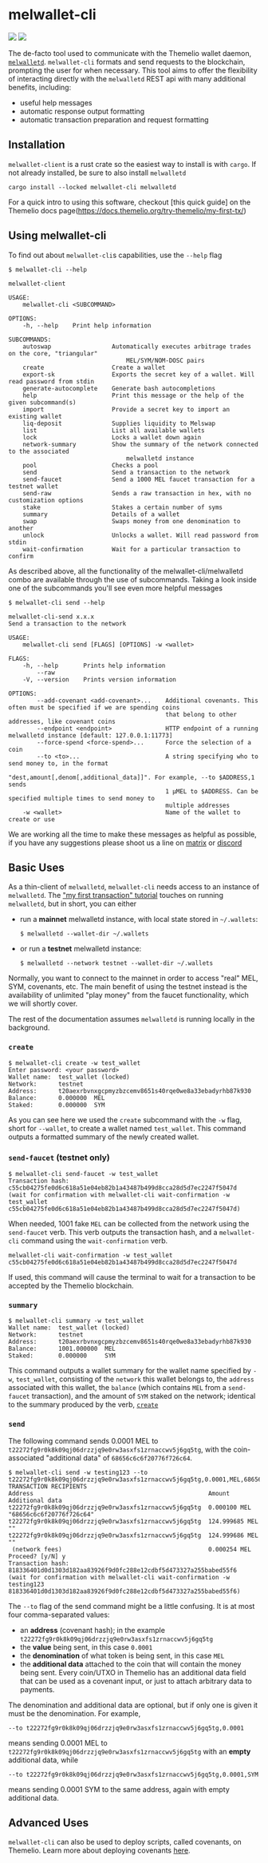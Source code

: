 # melwallet-cli

[![](https://img.shields.io/crates/v/melwallet-client)](https://crates.io/crates/melwallet-client)
![](https://img.shields.io/crates/l/melwallet-client)

The de-facto tool used to communicate with the Themelio wallet daemon, [`melwalletd`](https://github.com/themeliolabs/melwalletd). `melwallet-cli` formats and send requests to the blockchain, prompting the user for when necessary. This tool aims to offer the flexibility of interacting directly with the `melwalletd` REST api with many additional benefits, including:


+ useful help messages 
+ automatic response output formatting
+ automatic transaction preparation and request formatting


## Installation

`melwallet-client` is a rust crate so the easiest way to install is with `cargo`. If not already installed, be sure to also install `melwalletd`

``` 
cargo install --locked melwallet-cli melwalletd
```

For a quick intro to using this software, checkout [this quick guide] on the Themelio docs page(https://docs.themelio.org/try-themelio/my-first-tx/)



## Using melwallet-cli

To find out about `melwallet-cli`s capabilities, use the `--help` flag 

``` 
$ melwallet-cli --help

melwallet-client

USAGE:
    melwallet-cli <SUBCOMMAND>

OPTIONS:
    -h, --help    Print help information

SUBCOMMANDS:
    autoswap                 Automatically executes arbitrage trades on the core, "triangular"
                                 MEL/SYM/NOM-DOSC pairs
    create                   Create a wallet
    export-sk                Exports the secret key of a wallet. Will read password from stdin
    generate-autocomplete    Generate bash autocompletions
    help                     Print this message or the help of the given subcommand(s)
    import                   Provide a secret key to import an existing wallet
    liq-deposit              Supplies liquidity to Melswap
    list                     List all available wallets
    lock                     Locks a wallet down again
    network-summary          Show the summary of the network connected to the associated
                                 melwalletd instance
    pool                     Checks a pool
    send                     Send a transaction to the network
    send-faucet              Send a 1000 MEL faucet transaction for a testnet wallet
    send-raw                 Sends a raw transaction in hex, with no customization options
    stake                    Stakes a certain number of syms
    summary                  Details of a wallet
    swap                     Swaps money from one denomination to another
    unlock                   Unlocks a wallet. Will read password from stdin
    wait-confirmation        Wait for a particular transaction to confirm

```

As described above, all the functionality of the melwallet-cli/melwalletd combo are available through the use of subcommands. Taking a look inside one of the subcommands you'll see even more helpful messages

```
$ melwallet-cli send --help

melwallet-cli-send x.x.x
Send a transaction to the network

USAGE:
    melwallet-cli send [FLAGS] [OPTIONS] -w <wallet>

FLAGS:
    -h, --help       Prints help information
        --raw
    -V, --version    Prints version information

OPTIONS:
        --add-covenant <add-covenant>...    Additional covenants. This often must be specified if we are spending coins
                                            that belong to other addresses, like covenant coins
        --endpoint <endpoint>               HTTP endpoint of a running melwalletd instance [default: 127.0.0.1:11773]
        --force-spend <force-spend>...      Force the selection of a coin
        --to <to>...                        A string specifying who to send money to, in the format
                                            "dest,amount[,denom[,additional_data]]". For example, --to $ADDRESS,1 sends
                                            1 µMEL to $ADDRESS. Can be specified multiple times to send money to
                                            multiple addresses
    -w <wallet>                             Name of the wallet to create or use

```

We are working all the time to make these messages as helpful as possible, if you have any suggestions please shoot us a line on [matrix](https://matrix.to/#/#general:matrix.themelio.org) or [discord](https://discord.gg/themelio)

## Basic Uses

As a thin-client of `melwalletd`, `melwallet-cli` needs access to an instance of `melwalletd`. The ["my first transaction" tutorial](https://docs.themelio.org/try-themelio/my-first-tx/) touches on running `melwalletd`, but in short, you can either

- run a **mainnet** melwalletd instance, with local state stored in `~/.wallets`:
  ```shell
  $ melwalletd --wallet-dir ~/.wallets
  ```
- or run a **testnet** melwalletd instance:
  ```shell
  $ melwalletd --network testnet --wallet-dir ~/.wallets
  ```

Normally, you want to connect to the mainnet in order to access "real" MEL, SYM, covenants, etc. The main benefit of using the testnet instead is the availability of unlimited "play money" from the faucet functionality, which we will shortly cover.

The rest of the documentation assumes `melwalletd` is running locally in the background.

### `create`

``` 
$ melwallet-cli create -w test_wallet
Enter password: <your password>
Wallet name:  test_wallet (locked)
Network:      testnet
Address:      t20aexrbvnxgcpmyzbzcemv8651s40rqe0we8a33ebadyrhb87k930
Balance:      0.000000  MEL
Staked:       0.000000  SYM
```

As you can see here we used the `create` subcommand with the `-w` flag, short for `--wallet`, to create a wallet named `test_wallet`. This command outputs a formatted summary of the newly created wallet.


### `send-faucet` (testnet only)

```
$ melwallet-cli send-faucet -w test_wallet
Transaction hash:  c55cb04275fe0d6c618a51e04eb82b1a43487b499d8cca28d5d7ec2247f5047d
(wait for confirmation with melwallet-cli wait-confirmation -w test_wallet c55cb04275fe0d6c618a51e04eb82b1a43487b499d8cca28d5d7ec2247f5047d)
```

When needed, 1001 fake `MEL` can be collected from the network using the `send-faucet` verb. This verb outputs the transaction hash, and a `melwallet-cli` command using the `wait-confirmation` verb. 

```
melwallet-cli wait-confirmation -w test_wallet c55cb04275fe0d6c618a51e04eb82b1a43487b499d8cca28d5d7ec2247f5047d
```

If used, this command will cause the terminal to wait for a transaction to be accepted by the Themelio blockchain.



### `summary`

```
$ melwallet-cli summary -w test_wallet
Wallet name:  test_wallet (locked)
Network:      testnet
Address:      t20aexrbvnxgcpmyzbzcemv8651s40rqe0we8a33ebadyrhb87k930
Balance:      1001.000000  MEL
Staked:       0.000000     SYM
```

This command outputs a wallet summary for the wallet name specified by `-w`, `test_wallet`, consisting of the `network` this wallet belongs to, the `address` associated with this wallet, the `balance` (which contains `MEL` from a `send-faucet` transaction), and the amount of `SYM` staked on the network; identical to the summary produced by the verb, [`create`](#create)

### `send`

The following command sends 0.0001 MEL to `t22272fg9r0k8k09qj06drzzjq9e0rw3asxfs1zrnaccwv5j6gq5tg`, with the coin-associated "additional data" of `68656c6c6f20776f726c64`.

```
$ melwallet-cli send -w testing123 --to t22272fg9r0k8k09qj06drzzjq9e0rw3asxfs1zrnaccwv5j6gq5tg,0.0001,MEL,68656c6c6f20776f726c64
TRANSACTION RECIPIENTS
Address                                                 Amount          Additional data
t22272fg9r0k8k09qj06drzzjq9e0rw3asxfs1zrnaccwv5j6gq5tg  0.000100 MEL    "68656c6c6f20776f726c64"
t22272fg9r0k8k09qj06drzzjq9e0rw3asxfs1zrnaccwv5j6gq5tg  124.999685 MEL  ""
t22272fg9r0k8k09qj06drzzjq9e0rw3asxfs1zrnaccwv5j6gq5tg  124.999686 MEL  ""
 (network fees)                                         0.000254 MEL
Proceed? [y/N] y
Transaction hash:  818336401d0d1303d182aa83926f9d0fc288e12cdbf5d473327a255babed55f6
(wait for confirmation with melwallet-cli wait-confirmation -w testing123 818336401d0d1303d182aa83926f9d0fc288e12cdbf5d473327a255babed55f6)
```

The `--to` flag of the send command might be a little confusing. It is at most four comma-separated values:

- an **address** (covenant hash); in the example `t22272fg9r0k8k09qj06drzzjq9e0rw3asxfs1zrnaccwv5j6gq5tg`
- the **value** being sent, in this case `0.0001`
- the **denomination** of what token is being sent, in this case `MEL`
- the **additional data** attached to the coin that will contain the money being sent. Every coin/UTXO in Themelio has an additional data field that can be used as a covenant input, or just to attach arbitrary data to payments.

The denomination and additional data are optional, but if only one is given it must be the denomination. For example,

```
--to t22272fg9r0k8k09qj06drzzjq9e0rw3asxfs1zrnaccwv5j6gq5tg,0.0001
```

means sending 0.0001 MEL to `t22272fg9r0k8k09qj06drzzjq9e0rw3asxfs1zrnaccwv5j6gq5tg` with an **empty** additional data, while

```
--to t22272fg9r0k8k09qj06drzzjq9e0rw3asxfs1zrnaccwv5j6gq5tg,0.0001,SYM
```

means sending 0.0001 SYM to the same address, again with empty additional data.

## Advanced Uses

`melwallet-cli` can also be used to deploy scripts, called covenants, on Themelio. Learn more about deploying covenants [here](https://guide.melodeonlang.org/9_deploying_covenants.html).
